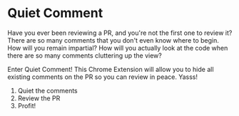 # Quiet Comment

Have you ever been reviewing a PR, and you're not the first one to review it? There are so many comments that you don't even know where to begin. How will you remain impartial? How will you actually look at the code when there are so many comments cluttering up the view?

Enter Quiet Comment! This Chrome Extension will allow you to hide all existing comments on the PR so you can review in peace. Yasss!

1. Quiet the comments
2. Review the PR
3. Profit!
